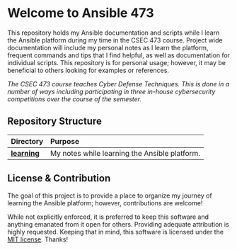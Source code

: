 # Welcome to Ansible 473

This repository holds my Ansible documentation and scripts while I learn the Ansible platform during my time in the CSEC 473 course.
Project wide documentation will include my personal notes as I learn the platform, frequent commands and tips that I find helpful, as well as documentation for individual scripts.
This repository is for personal usage; however, it may be beneficial to others looking for examples or references.

*The CSEC 473 course teaches Cyber Defense Techniques.
This is done in a number of ways including participating in three in-house cybersecurity competitions over the course of the semester.*

[//]: # (## Documentation)

[//]: # ()
[//]: # (This project has its own set of documentation housed in the [docs]&#40;docs&#41; directory.)

[//]: # (This documentation aims to consolidate and streamline information or commands that aid the users of this project.)

## Repository Structure

<!-- TODO: Write description here. -->

| Directory                | Purpose                                       |
|:-------------------------|:----------------------------------------------|
| [**learning**](learning) | My notes while learning the Ansible platform. |

[//]: # (| [**docs**]&#40;docs&#41;         | Helpful commands, information, and data.              |)

[//]: # (Each directory has a readme to explain its purpose in more detail.)

## License & Contribution

The goal of this project is to provide a place to organize my journey of learning the Ansible platform;
however, contributions are welcome!

While not explicitly enforced, it is preferred to keep this software and anything emanated from it open for others.
Providing adequate attribution is highly requested.
Keeping that in mind, this software is licensed under the [MIT license](LICENSE.md).
Thanks!
